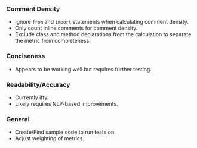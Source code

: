 ### **Comment Density**
- Ignore `from` and `import` statements when calculating comment density.
- Only count inline comments for comment density.
- Exclude class and method declarations from the calculation to separate the metric from completeness.

### **Conciseness**
- Appears to be working well but requires further testing.

### **Readability/Accuracy**
- Currently iffy.
- Likely requires NLP-based improvements.


### **General**
- Create/Find sample code to run tests on.
- Adjust weighting of metrics.